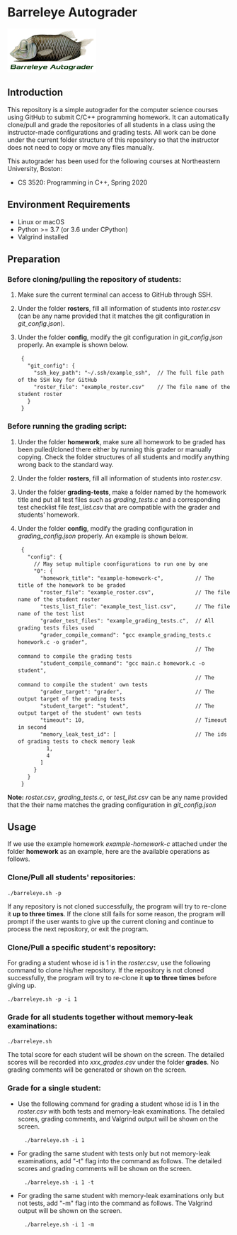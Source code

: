 # Barreleye Autograder

<img src="barreleye-autograder.jpg" width="200px" alt="A barreleye fish">

## Introduction

This repository is a simple autograder for the computer science courses using GitHub to submit C/C++ programming homework. It can automatically clone/pull and grade the repositories of all students in a class using the instructor-made configurations and grading tests. All work can be done under the current folder structure of this repository so that the instructor does not need to copy or move any files manually.

This autograder has been used for the following courses at Northeastern University, Boston:

- CS 3520: Programming in C++, Spring 2020
 
## Environment Requirements

- Linux or macOS
- Python >= 3.7 (or 3.6 under CPython)
- Valgrind installed

## Preparation 

### Before cloning/pulling the repository of students:

1. Make sure the current terminal can access to GitHub through SSH.
2. Under the folder **rosters**, fill all information of students into *roster.csv* (can be any name provided that it matches the git configuration in *git\_config.json*).
3. Under the folder **config**, modify the git configuration in *git\_config.json* properly. An example is shown below.

	    {
	      "git_config": {
	        "ssh_key_path": "~/.ssh/example_ssh",  // The full file path of the SSH key for GitHub
	        "roster_file": "example_roster.csv"    // The file name of the student roster
	      }
	    }

### Before running the grading script:

1. Under the folder **homework**, make sure all homework to be graded has been pulled/cloned there either by running this grader or manually copying. Check the folder structures of all students and modify anything wrong back to the standard way.
2. Under the folder **rosters**, fill all information of students into *roster.csv*.
3. Under the folder **grading-tests**, make a folder named by the homework title and put all test files such as *grading\_tests.c* and a corresponding test checklist file *test\_list.csv* that are compatible with the grader and students' homework.
5. Under the folder **config**, modify the grading configuration in *grading\_config.json* properly. An example is shown below.

		{
	      "config": {
	        // May setup multiple coonfigurations to run one by one
	        "0": {
	          "homework_title": "example-homework-c",          // The title of the homework to be graded
	          "roster_file": "example_roster.csv",             // The file name of the student roster
	          "tests_list_file": "example_test_list.csv",      // The file name of the test list
	          "grader_test_files": "example_grading_tests.c",  // All grading tests files used
	          "grader_compile_command": "gcc example_grading_tests.c homework.c -o grader",  
	                                                           // The command to compile the grading tests
	          "student_compile_command": "gcc main.c homework.c -o student",     
	                                                           // The command to compile the student' own tests
	          "grader_target": "grader",                       // The output target of the grading tests
	          "student_target": "student",                     // The output target of the student' own tests
	          "timeout": 10,                                   // Timeout in second
	          "memory_leak_test_id": [                         // The ids of grading tests to check memory leak
	            1,
	            4
	          ]
	        }
	      }
	    }

**Note:** *roster.csv*, *grading\_tests.c*, or *test\_list.csv* can be any name provided that the their name matches the grading configuration in *git\_config.json*

## Usage

If we use the example homework *example-homework-c* attached under the folder **homework** as an example, here are the available operations as follows.

### Clone/Pull all students' repositories:

    ./barreleye.sh -p

If any repository is not cloned successfully, the program will try to re-clone it **up to three times**. If the clone still fails for some reason, the program will prompt if the user wants to give up the current cloning and continue to process the next repository, or exit the program.

### Clone/Pull a specific student's repository:

For grading a student whose id is 1 in the *roster.csv*, use the following command to clone his/her repository. If the repository is not cloned successfully, the program will try to re-clone it **up to three times** before giving up.

    ./barreleye.sh -p -i 1

### Grade for all students together without memory-leak examinations:

    ./barreleye.sh

The total score for each student will be shown on the screen. The detailed scores will be recorded into *xxx\_grades.csv* under the folder **grades**. No grading comments will be generated or shown on the screen.

### Grade for a single student:

- Use the following command for grading a student whose id is 1 in the *roster.csv* with both tests and memory-leak examinations. The detailed scores, grading comments, and Valgrind output will be shown on the screen.

    	./barreleye.sh -i 1

- For grading the same student with tests only but not memory-leak examinations, add "-t" flag into the command as follows. The detailed scores and grading comments will be shown on the screen.

	    ./barreleye.sh -i 1 -t

- For grading the same student with memory-leak examinations only but not tests, add "-m" flag into the command as follows. The Valgrind output will be shown on the screen.

	    ./barreleye.sh -i 1 -m

